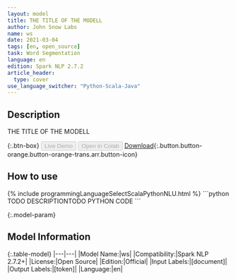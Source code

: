 ```yaml
---
layout: model
title: THE TITLE OF THE MODELL
author: John Snow Labs
name: ws
date: 2021-03-04
tags: [en, open_source]
task: Word Segmentation
language: en
edition: Spark NLP 2.7.2
article_header:
  type: cover
use_language_switcher: "Python-Scala-Java"
---
```


## Description

THE TITLE OF THE MODELL

{:.btn-box}
<button class="button button-orange" disabled>Live Demo</button>
<button class="button button-orange" disabled>Open in Colab</button>
[Download](https://s3.amazonaws.com/auxdata.johnsnowlabs.com/public/models/ws_en_2.7.2_2.4_1614888141798.zip){:.button.button-orange.button-orange-trans.arr.button-icon}

## How to use



<div class="tabs-box" markdown="1">
{% include programmingLanguageSelectScalaPythonNLU.html %}
```python
TODO DESCRIPTIONTODO PYTHON CODE
```

</div>

{:.model-param}
## Model Information

{:.table-model}
|---|---|
|Model Name:|ws|
|Compatibility:|Spark NLP 2.7.2+|
|License:|Open Source|
|Edition:|Official|
|Input Labels:|[document]|
|Output Labels:|[token]|
|Language:|en|